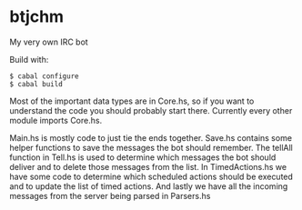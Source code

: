 btjchm
======

My very own IRC bot

Build with:
```
$ cabal configure
$ cabal build
```

Most of the important data types are in Core.hs, so if
you want to understand the code you should probably start there. 
Currently every other module imports Core.hs.

Main.hs is mostly code to just tie the ends together. Save.hs contains
some helper functions to save the messages the bot should remember.
The tellAll function in Tell.hs is used to determine which messages
the bot should deliver and to delete those messages from the list. In
TimedActions.hs we have some code to determine which scheduled
actions should be executed and to update the list of timed
actions. And lastly we have all the incoming messages from the server
being parsed in Parsers.hs
